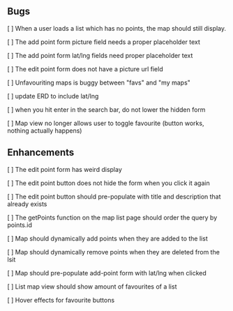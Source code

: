 ## Bugs

[ ] When a user loads a list which has no points, the map should still display.

[ ] The add point form picture field needs a proper placeholder text

[ ] The add point form lat/lng fields need proper placeholder text

[ ] The edit point form does not have a picture url field

[ ] Unfavouriting maps is buggy between "favs" and "my maps"

[ ] update ERD to include lat/lng

[ ] when you hit enter in the search bar, do not lower the hidden form

[ ] Map view no longer allows user to toggle favourite (button works, nothing actually happens)

## Enhancements

[ ] The edit point form has weird display

[ ] The edit point button does not hide the form when you click it again

[ ] The edit point button should pre-populate with title and description that already exists

[ ] The getPoints function on the map list page should order the query by points.id

[ ] Map should dynamically add points when they are added to the list

[ ] Map should dynamically remove points when they are deleted from the lsit

[ ] Map should pre-populate add-point form with lat/lng when clicked

[ ] List map view should show amount of favourites of a list

[ ] Hover effects for favourite buttons
